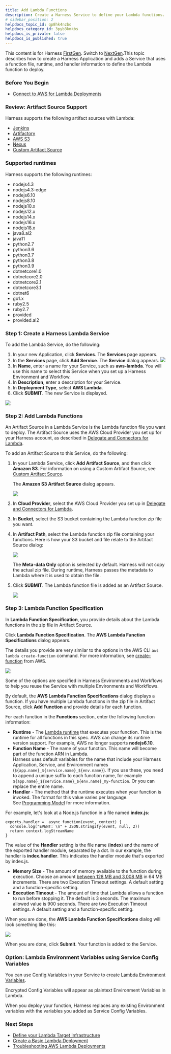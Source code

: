 ```yaml
---
title: Add Lambda Functions
description: Create a Harness Service to define your Lambda functions.
# sidebar_position: 2
helpdocs_topic_id: qp8hk4nzbo
helpdocs_category_id: 3pyb3kmkbs
helpdocs_is_private: false
helpdocs_is_published: true
---
```


This content is for Harness [FirstGen](/docs/get-started/harness-first-gen-vs-harness-next-gen.md). Switch to [NextGen](/docs/continuous-delivery/deploy-srv-diff-platforms/serverless-lambda-cd-quickstart.md).This topic describes how to create a Harness Application and adds a Service that uses a function file, runtime, and handler information to define the Lambda function to deploy.

### Before You Begin

* [Connect to AWS for Lambda Deployments](1-delegate-and-connectors-for-lambda.md)

### Review: Artifact Source Support

Harness supports the following artifact sources with Lambda:

* [Jenkins](../../../firstgen-platform/account/manage-connectors/add-jenkins-artifact-servers.md)
* [Artifactory](../../../firstgen-platform/account/manage-connectors/add-artifactory-servers.md)
* [AWS S3](1-delegate-and-connectors-for-lambda.md)
* [Nexus](../../../firstgen-platform/techref-category/cd-ref/artifacts-ref/nexus-artifact-sources.md)
* [Custom Artifact Source](../../model-cd-pipeline/setup-services/custom-artifact-source.md)

### Supported runtimes

Harness supports the following runtimes:

- nodejs4.3
- nodejs4.3-edge
- nodejs6.10
- nodejs8.10
- nodejs10.x
- nodejs12.x
- nodejs14.x
- nodejs16.x
- nodejs18.x
- java8.al2
- java11
- python2.7
- python3.6
- python3.7
- python3.8
- python3.9  
- dotnetcore1.0
- dotnetcore2.0
- dotnetcore2.1
- dotnetcore3.1
- dotnet6
- go1.x
- ruby2.5
- ruby2.7
- provided
- provided.al2

### Step 1: Create a Harness Lambda Service

To add the Lambda Service, do the following:

1. In your new Application, click **Services**. The **Services** page appears.
2. In the **Services** page, click **Add Service**. The **Service** dialog appears.
   ![](./static/2-service-for-lambda-16.png)
3. In **Name**, enter a name for your Service, such as **aws-lambda**. You will use this name to select this Service when you set up a Harness Environment and Workflow.
4. In **Description**, enter a description for your Service.
5. In **Deployment Type**, select **AWS Lambda**.
6. Click **SUBMIT**. The new Service is displayed.

![](./static/2-service-for-lambda-17.png)

### Step 2: Add Lambda Functions

An Artifact Source in a Lambda Service is the Lambda function file you want to deploy. The Artifact Source uses the AWS Cloud Provider you set up for your Harness account, as described in [Delegate and Connectors for Lambda](1-delegate-and-connectors-for-lambda.md).

To add an Artifact Source to this Service, do the following:

1. In your Lambda Service, click **Add Artifact Source**, and then click **Amazon S3**. For information on using a Custom Artifact Source, see [Custom Artifact Source](../../model-cd-pipeline/setup-services/custom-artifact-source.md). 

   The **Amazon S3 Artifact Source** dialog appears.

   ![](./static/2-service-for-lambda-18.png)
   
2. In **Cloud Provider**, select the AWS Cloud Provider you set up in [Delegate and Connectors for Lambda](1-delegate-and-connectors-for-lambda.md).
3. In **Bucket**, select the S3 bucket containing the Lambda function zip file you want.
4. In **Artifact Path**, select the Lambda function zip file containing your functions. Here is how your S3 bucket and file relate to the Artifact Source dialog:

   ![](./static/2-service-for-lambda-19.png)

   The **Meta-data Only** option is selected by default. Harness will not copy the actual zip file. During runtime, Harness passes the metadata to Lambda where it is used to obtain the file.

5. Click **SUBMIT**. The Lambda function file is added as an Artifact Source.

   ![](./static/2-service-for-lambda-20.png)

### Step 3: Lambda Function Specification

In **Lambda Function Specification**, you provide details about the Lambda functions in the zip file in Artifact Source.

Click **Lambda Function Specification**. The **AWS Lambda Function Specifications** dialog appears.

The details you provide are very similar to the options in the AWS CLI `aws lambda create-function` command. For more information, see [create-function](https://docs.aws.amazon.com/cli/latest/reference/lambda/create-function.html) from AWS.

![](./static/2-service-for-lambda-21.png)

Some of the options are specified in Harness Environments and Workflows to help you reuse the Service with multiple Environments and Workflows.

By default, the **AWS Lambda Function Specifications** dialog displays a function. If you have multiple Lambda functions in the zip file in Artifact Source, click **Add Function** and provide details for each function.

For each function in the **Functions** section, enter the following function information:

* **Runtime** - The [Lambda runtime](https://docs.aws.amazon.com/lambda/latest/dg/lambda-runtimes.html) that executes your function. This is the runtime for all functions in this spec. AWS can change its runtime version support. For example, AWS no longer supports **nodejs6.10**.
* **Function Name** - The name of your function. This name will become part of the function ARN in Lambda.  
Harness uses default variables for the name that include your Harness Application, Service, and Environment names (`${app.name}_${service.name}_${env.name}`). If you use these, you need to append a unique suffix to each function name, for example `${app.name}_${service.name}_${env.name}_my-function`. Or you can replace the entire name.
* **Handler** - The method that the runtime executes when your function is invoked. The format for this value varies per language. See [Programming Model](https://docs.aws.amazon.com/lambda/latest/dg/programming-model-v2.html) for more information.

For example, let's look at a Node.js function in a file named **index.js**:


```
exports.handler =  async function(event, context) {  
  console.log("EVENT: \n" + JSON.stringify(event, null, 2))  
  return context.logStreamName  
}
```
The value of the **Handler** setting is the file name (**index**) and the name of the exported handler module, separated by a dot. In our example, the handler is **index.handler**. This indicates the handler module that's exported by index.js.

* **Memory Size** - The amount of memory available to the function during execution. Choose an amount [between 128 MB and 3,008 MB](https://docs.aws.amazon.com/lambda/latest/dg/limits.html) in 64 MB increments. There are two Execution Timeout settings. A default setting and a function-specific setting.
* **Execution Timeout** - The amount of time that Lambda allows a function to run before stopping it. The default is 3 seconds. The maximum allowed value is 900 seconds. There are two Execution Timeout settings. A default setting and a function-specific setting.

When you are done, the **AWS Lambda Function Specifications** dialog will look something like this:

![](./static/2-service-for-lambda-22.png)

When you are done, click **Submit**. Your function is added to the Service.

### Option: Lambda Environment Variables using Service Config Variables

You can use [Config Variables](../../model-cd-pipeline/setup-services/add-service-level-config-variables.md) in your Service to create [Lambda Environment Variables](https://docs.aws.amazon.com/lambda/latest/dg/configuration-envvars.html).

Encrypted Config Variables will appear as plaintext Environment Variables in Lambda.

When you deploy your function, Harness replaces any existing Environment variables with the variables you added as Service Config Variables.

### Next Steps

* [Define your Lambda Target Infrastructure](3-lambda-environments.md)
* [Create a Basic Lambda Deployment](4-lambda-workflows-and-deployments.md)
* [Troubleshooting AWS Lambda Deployments](../../../firstgen-troubleshooting/troubleshooting-harness.md#aws-lambda)


